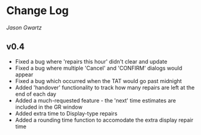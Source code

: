 Change Log
======

*Jason Gwartz*

v0.4
----

- Fixed a bug where 'repairs this hour' didn't clear and update
- Fixed a bug where multiple 'Cancel' and 'CONFIRM' dialogs would appear
- Fixed a bug which occurred when the TAT would go past midnight
- Added 'handover' functionality to track how many repairs are left at the end of each day
- Added a much-requested feature - the 'next' time estimates are included in the GR window
- Added extra time to Display-type repairs
- Added a rounding time function to accomodate the extra display repair time

